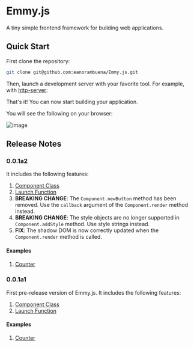 # Emmy.js

A tiny simple frontend framework for building web applications.

## Quick Start

First clone the repository:

```bash
git clone git@github.com:eanorambuena/Emmy.js.git
```

Then, launch a development server with your favorite tool. For example, with [http-server](https://www.npmjs.com/package/http-server):

That's it! You can now start building your application.

You will see the following on your browser:

![image](https://github.com/eanorambuena/Emmy.js/assets/38821970/62121175-f4a7-40a7-bbec-062cd7cc90f6)

## Release Notes
### 0.0.1a2
It includes the following features:
1. [Component Class](docs/0.0.1a2/component-class.md) 
2. [Launch Function](docs/0.0.1a2/launch-function.md)
3. **BREAKING CHANGE**: The `Component.newButton` method has been removed. Use the `callback` argument of the `Component.render` method instead.
4. **BREAKING CHANGE**: The style objects are no longer supported in `Component.addStyle` method. Use style strings instead.
5. **FIX**: The shadow DOM is now correctly updated when the `Component.render` method is called.

#### Examples
1. [Counter](docs/0.0.1a2/examples/counter.md)

### 0.0.1a1
First pre-release version of Emmy.js. It includes the following features:
1. [Component Class](docs/0.0.1a1/component-class.md) 
2. [Launch Function](docs/0.0.1a1/launch-function.md)

#### Examples
1. [Counter](docs/0.0.1a1/examples/counter.md)
